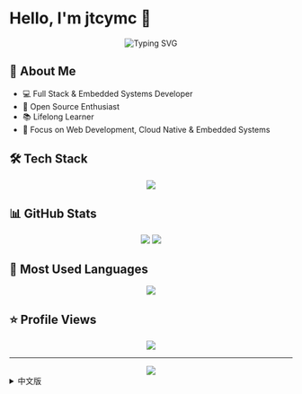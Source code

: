# Hello, I'm jtcymc 👋

<div align="center">
  <img src="https://readme-typing-svg.herokuapp.com?font=Fira+Code&weight=500&size=40&pause=1000&color=2E9CDB&center=true&vCenter=true&width=600&height=100&lines=Welcome+to+my+GitHub+Profile!;Full+Stack+Developer;Embedded+Systems+Enthusiast" alt="Typing SVG" />
</div>

## 🚀 About Me

- 💻 Full Stack & Embedded Systems Developer
- 🌱 Open Source Enthusiast
- 📚 Lifelong Learner
- 🎯 Focus on Web Development, Cloud Native & Embedded Systems

## 🛠️ Tech Stack

<div align="center">
  <img src="https://skillicons.dev/icons?i=java,go,rust,cpp,cs,js,ts,react,vue,nodejs,express,mongodb,mysql,redis,docker,kubernetes,aws,git,linux,arduino,raspberrypi,cmake&theme=dark" />
</div>

## 📊 GitHub Stats

<div align="center">
  <img src="https://github-readme-stats.vercel.app/api?username=jtcymc&show_icons=true&theme=tokyonight&hide_border=true" />
  <img src="https://github-readme-streak-stats.herokuapp.com/?user=jtcymc&theme=tokyonight&hide_border=true" />
</div>

## 🌟 Most Used Languages

<div align="center">
  <img src="https://github-readme-stats.vercel.app/api/top-langs/?username=jtcymc&layout=compact&theme=tokyonight&hide_border=true" />
</div>

## ⭐ Profile Views

<div align="center">
  <img src="https://profile-counter.glitch.me/jtcymc/count.svg" />
</div>

---

<div align="center">
  <img src="https://github-profile-trophy.vercel.app/?username=jtcymc&theme=tokyonight&no-frame=true&no-bg=true&margin-w=4" />
</div>

<!-- 中文版本 -->
<details>
<summary>中文版</summary>

# 你好，我是 jtcymc 👋

<div align="center">
  <img src="https://readme-typing-svg.herokuapp.com?font=Fira+Code&weight=500&size=40&pause=1000&color=2E9CDB&center=true&vCenter=true&width=600&height=100&lines=欢迎来到我的GitHub主页！;全栈开发工程师;嵌入式系统爱好者" alt="Typing SVG" />
</div>

## 🚀 关于我

- 💻 全栈开发工程师 & 嵌入式系统开发者
- 🌱 开源爱好者
- 📚 终身学习者
- 🎯 专注于 Web 开发、云原生和嵌入式系统

## 🛠️ 技术栈

<div align="center">
  <img src="https://skillicons.dev/icons?i=java,go,rust,cpp,cs,js,ts,react,vue,nodejs,express,mongodb,mysql,redis,docker,kubernetes,aws,git,linux,arduino,raspberrypi,cmake&theme=dark" />
</div>

## 📊 GitHub 统计

<div align="center">
  <img src="https://github-readme-stats.vercel.app/api?username=jtcymc&show_icons=true&theme=tokyonight&hide_border=true" />
  <img src="https://github-readme-streak-stats.herokuapp.com/?user=jtcymc&theme=tokyonight&hide_border=true" />
</div>

## 🌟 最常用语言

<div align="center">
  <img src="https://github-readme-stats.vercel.app/api/top-langs/?username=jtcymc&layout=compact&theme=tokyonight&hide_border=true" />
</div>

## ⭐ 访问统计

<div align="center">
  <img src="https://profile-counter.glitch.me/jtcymc/count.svg" />
</div>

---

<div align="center">
  <img src="https://github-profile-trophy.vercel.app/?username=jtcymc&theme=tokyonight&no-frame=true&no-bg=true&margin-w=4" />
</div>

</details>
